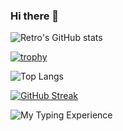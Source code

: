 ### Hi there 👋

![Retro's GitHub stats](https://github-readme-stats.vercel.app/api?username=retrogeek46&show_icons=true&theme=dark)

[![trophy](https://github-profile-trophy.vercel.app/?username=ryo-ma&theme=onedark)](https://github.com/ryo-ma/github-profile-trophy)

![Top Langs](https://github-readme-stats.vercel.app/api/top-langs/?username=retrogeek46&theme=dark)

<!-- ![willianrod's wakatime stats](https://github-readme-stats.vercel.app/api/wakatime?username=retrogeek46&theme=dark) -->

[![GitHub Streak](https://github-readme-streak-stats.herokuapp.com/?user=retrogeek46)](https://git.io/streak-stats)

![My Typing Experience](https://data.typeracer.com/misc/badge?user=retrogeek46)

<!--
**retrogeek46/retrogeek46** is a ✨ _special_ ✨ repository because its `README.md` (this file) appears on your GitHub profile.

Here are some ideas to get you started:

- 🔭 I’m currently working on ...
- 🌱 I’m currently learning ...
- 👯 I’m looking to collaborate on ...
- 🤔 I’m looking for help with ...
- 💬 Ask me about ...
- 📫 How to reach me: ...
- 😄 Pronouns: ...
- ⚡ Fun fact: ...
-->
